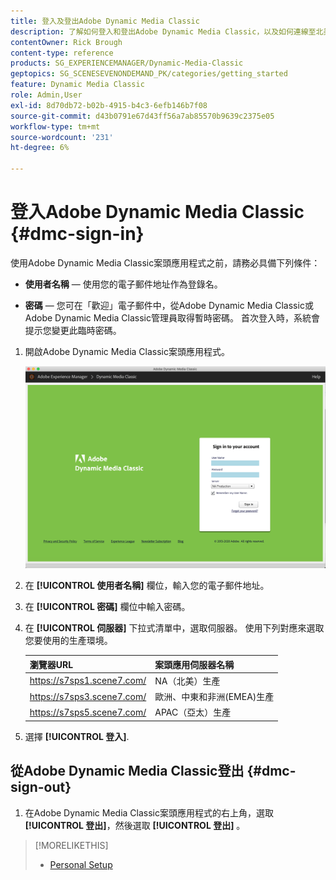 ```yaml
---
title: 登入及登出Adobe Dynamic Media Classic
description: 了解如何登入和登出Adobe Dynamic Media Classic，以及如何連線至北美(NA)、歐洲、中東、非洲(EMEA)或亞太地區(APAC)的生產環境伺服器。
contentOwner: Rick Brough
content-type: reference
products: SG_EXPERIENCEMANAGER/Dynamic-Media-Classic
geptopics: SG_SCENESEVENONDEMAND_PK/categories/getting_started
feature: Dynamic Media Classic
role: Admin,User
exl-id: 8d70db72-b02b-4915-b4c3-6efb146b7f08
source-git-commit: d43b0791e67d43ff56a7ab85570b9639c2375e05
workflow-type: tm+mt
source-wordcount: '231'
ht-degree: 6%

---
```


<!-- UPDATE THIS TOPIC AFTER DECEMBER 31, 2020!!!!! -->

# 登入Adobe Dynamic Media Classic {#dmc-sign-in}

使用Adobe Dynamic Media Classic案頭應用程式之前，請務必具備下列條件：

* **使用者名稱**  — 使用您的電子郵件地址作為登錄名。

* **密碼**  — 您可在「歡迎」電子郵件中，從Adobe Dynamic Media Classic或Adobe Dynamic Media Classic管理員取得暫時密碼。 首次登入時，系統會提示您變更此臨時密碼。

1. 開啟Adobe Dynamic Media Classic案頭應用程式。

   ![Adobe Dynamic Media Classic登入](/help/assets/dmclassic-login1.png)

1. 在 **[!UICONTROL 使用者名稱]** 欄位，輸入您的電子郵件地址。
1. 在 **[!UICONTROL 密碼]** 欄位中輸入密碼。
1. 在 **[!UICONTROL 伺服器]** 下拉式清單中，選取伺服器。
使用下列對應來選取您要使用的生產環境。

   | 瀏覽器URL | 案頭應用伺服器名稱 |
   | --- | --- |
   | https://s7sps1.scene7.com/ | NA（北美）生產 |
   | https://s7sps3.scene7.com/ | 歐洲、中東和非洲(EMEA)生產 |
   | https://s7sps5.scene7.com/ | APAC（亞太）生產 |

1. 選擇 **[!UICONTROL 登入]**.

## 從Adobe Dynamic Media Classic登出 {#dmc-sign-out}

1. 在Adobe Dynamic Media Classic案頭應用程式的右上角，選取 **[!UICONTROL 登出]**，然後選取 **[!UICONTROL 登出]** 。

>[!MORELIKETHIS]
>
>* [Personal Setup](personal-setup.md#personal_setup)

